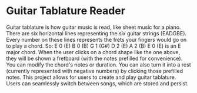 # Guitar Tablature Reader
Guitar tablature is how guitar music is read, like sheet music for a piano. There are six horizontal lines representing the six guitar strings (EADGBE). Every number on these lines represents the frets your fingers would go on to play a chord.
So:
E 0 (E)
B 0 (B)
G 1 (G#)
D 2 (E)
A 2 (B)
E 0 (E)
is an E major chord.
When the user clicks on a chord shape like the one above, they will be shown a fretboard (with the notes prefilled for convenience). You can modify the chord's notes or duration. You can also turn it into a rest (currently represented with negative numbers) by clicking those prefilled notes.
This project allows for users to create and play guitar tablature. Users can seamlessly switch between songs, which are stored and persist.
